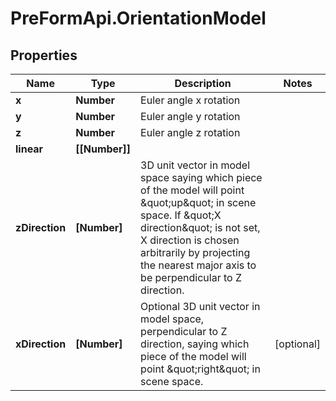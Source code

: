 # PreFormApi.OrientationModel

## Properties

Name | Type | Description | Notes
------------ | ------------- | ------------- | -------------
**x** | **Number** | Euler angle x rotation | 
**y** | **Number** | Euler angle y rotation | 
**z** | **Number** | Euler angle z rotation | 
**linear** | **[[Number]]** |  | 
**zDirection** | **[Number]** | 3D unit vector in model space saying which piece of the model will point \&quot;up\&quot; in scene space. If \&quot;X direction\&quot; is not set, X direction is chosen arbitrarily by projecting the nearest major axis to be perpendicular to Z direction.  | 
**xDirection** | **[Number]** | Optional 3D unit vector in model space, perpendicular to Z direction, saying which piece of the model will point \&quot;right\&quot; in scene space.  | [optional] 


